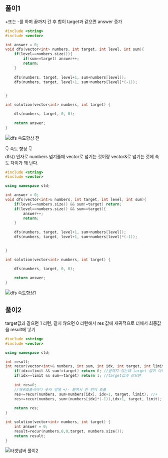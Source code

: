 ## 풀이1
+또는 -를 하며 끝까지 간 후 합이 target과 같으면 answer 증가 
```c++
#include <string>
#include <vector>

int answer = 0;
void dfs(vector<int> numbers, int target, int level, int sum){
    if(level==numbers.size()){
        if(sum==target) answer++;
        return;
    }
    
    dfs(numbers, target, level+1, sum+numbers[level]);
    dfs(numbers, target, level+1, sum+numbers[level]*(-1));

    
}

int solution(vector<int> numbers, int target) {

    dfs(numbers, target, 0, 0);
  
    return answer;
}
```
![dfs 속도향상 전](https://user-images.githubusercontent.com/53103434/117754829-17bb1400-b256-11eb-80dd-299a9a4be5d8.jpg)

👇 속도 향상 👇 </br>
dfs() 인자로 numbers 넘겨줄때 vector<int>로 넘기는 것이랑 vector<int>&로 넘기는 것에 속도 차이가 꽤 난다.
  
```c++
#include <string>
#include <vector>

using namespace std;

int answer = 0;
void dfs(vector<int>& numbers, int target, int level, int sum){
    if(level==numbers.size() && sum!=target) return;
    if(level==numbers.size() && sum==target){
        answer++;
        return;
    }
    
    dfs(numbers, target, level+1, sum+numbers[level]);
    dfs(numbers, target, level+1, sum+numbers[level]*(-1));

    
}

int solution(vector<int> numbers, int target) {

    dfs(numbers, target, 0, 0);
  
    return answer;
}
```
![dfs 속도향상1](https://user-images.githubusercontent.com/53103434/117754854-2275a900-b256-11eb-925a-bc2cfc7e225f.jpg)


## 풀이2
target값과 같으면 1 리턴, 같지 않으면 0 리턴해서 res 값에 재귀적으로 더해서 최종값을 result에 넣기
```c++
#include <string>
#include <vector>

using namespace std;

int result;
int recur(vector<int>& numbers, int sum, int idx, int target, int limit){
    if(idx==limit && sum!=target) return 0; //끝까지 갔는데 target 값이 아니라면 
    if(idx==limit && sum==target) return 1; //target값과 같으면
    
    int res=0;
    //재귀호출시마다 숫자 앞에 +/- 붙여서 한 번씩 호출 
    res+=recur(numbers, sum+numbers[idx], idx+1, target, limit); //+
    res+=recur(numbers, sum+(numbers[idx]*(-1)),idx+1, target, limit); //-
    
    return res;
}

int solution(vector<int> numbers, int target) {
    int answer = 0;
    result=recur(numbers,0,0,target, numbers.size());
    return result;
}
```

![타겟넘버 풀이2](https://user-images.githubusercontent.com/53103434/117755046-7aacab00-b256-11eb-860a-d3432cf792d9.jpg)
